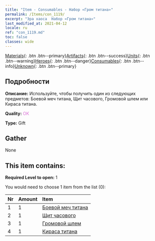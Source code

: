 ```yaml
---
title: "Item - Consumables - Набор «Гром титана»"
permalink: /Items/con_1119/
excerpt: "Эра хаоса  Набор «Гром титана»"
last_modified_at: 2021-04-12
locale: ru
ref: "con_1119.md"
toc: false
classes: wide
---
```

 [Materials](/ru/Items/){: .btn .btn--primary}[Artifacts](/ru/Items/Artifacts/){: .btn .btn--success}[Units](/ru/Items/Units/){: .btn .btn--warning}[Heroes](/ru/Items/Heroes/){: .btn .btn--danger}[Consumables](/ru/Items/Consumables/){: .btn .btn--info}[Unknown](/ru/Items/Unknown/){: .btn .btn--primary}

## Подробности
 **Описание:** Используйте, чтобы получить один из следующих предметов: Боевой меч титана, Щит часового, Громовой шлем или Кираса титана.

 **Quality:** <span style="color: #DA70D6">OK</span>

 **Type:** Gift

## Gather

  None

## This item contains:

 **Required Level to open:** 1

 You would need to choose 1 item from the list (0):

  | Nr | Amount |     Item    |
  |:---|:-------|:------------|
  | 1 | 1 | [Боевой меч титана](/ru/Items/art_156/) | 
  | 2 | 1 | [Щит часового](/ru/Items/art_157/) | 
  | 3 | 1 | [Громовой шлем](/ru/Items/art_158/) | 
  | 4 | 1 | [Кираса титана](/ru/Items/art_159/) | 
